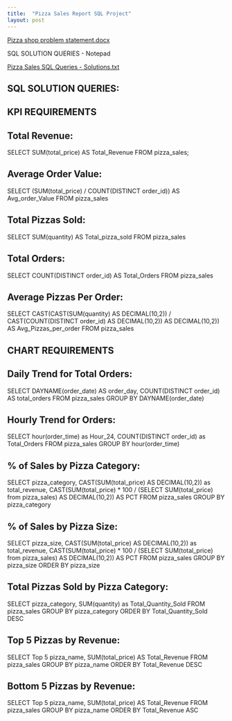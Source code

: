 ```yaml
---
title:  "Pizza Sales Report SQL Project"
layout: post
---
```


[Pizza shop problem statement.docx](https://github.com/Mugisha112/Mugisha112.github.io/files/12658587/Pizza.shop.problem.statement.docx)

SQL SOLUTION QUERIES - Notepad

[Pizza Sales SQL Queries - Solutions.txt](https://github.com/Mugisha112/Mugisha112.github.io/files/12658600/Pizza.Sales.SQL.Queries.-.Solutions.txt)

## SQL SOLUTION QUERIES:

## KPI REQUIREMENTS

## Total Revenue:

SELECT SUM(total_price) AS Total_Revenue FROM pizza_sales;

## Average Order Value:
   
SELECT (SUM(total_price) / COUNT(DISTINCT order_id)) AS Avg_order_Value FROM pizza_sales

## Total Pizzas Sold:
   
SELECT SUM(quantity) AS Total_pizza_sold FROM pizza_sales

## Total Orders:
   
SELECT COUNT(DISTINCT order_id) AS Total_Orders FROM pizza_sales

## Average Pizzas Per Order:
   
SELECT CAST(CAST(SUM(quantity) AS DECIMAL(10,2)) / CAST(COUNT(DISTINCT order_id) AS DECIMAL(10,2)) AS DECIMAL(10,2)) AS Avg_Pizzas_per_order FROM pizza_sales

## CHART REQUIREMENTS

## Daily Trend for Total Orders:
   
SELECT DAYNAME(order_date) AS order_day, COUNT(DISTINCT order_id) AS total_orders FROM pizza_sales GROUP BY DAYNAME(order_date)

## Hourly Trend for Orders:
   
SELECT hour(order_time) as Hour_24, COUNT(DISTINCT order_id) as Total_Orders FROM pizza_sales GROUP BY hour(order_time)

## % of Sales by Pizza Category:
   
SELECT pizza_category, CAST(SUM(total_price) AS DECIMAL(10,2)) as total_revenue, CAST(SUM(total_price) * 100 / (SELECT SUM(total_price) from pizza_sales) AS DECIMAL(10,2)) AS PCT FROM pizza_sales GROUP BY pizza_category

## % of Sales by Pizza Size:

SELECT pizza_size, CAST(SUM(total_price) AS DECIMAL(10,2)) as total_revenue, CAST(SUM(total_price) * 100 / (SELECT SUM(total_price) from pizza_sales) AS DECIMAL(10,2)) AS PCT FROM pizza_sales GROUP BY pizza_size ORDER BY pizza_size

## Total Pizzas Sold by Pizza Category:

SELECT pizza_category, SUM(quantity) as Total_Quantity_Sold FROM pizza_sales  GROUP BY pizza_category ORDER BY Total_Quantity_Sold DESC

## Top 5 Pizzas by Revenue:

SELECT Top 5 pizza_name, SUM(total_price) AS Total_Revenue FROM pizza_sales GROUP BY pizza_name ORDER BY Total_Revenue DESC

## Bottom 5 Pizzas by Revenue:

SELECT Top 5 pizza_name, SUM(total_price) AS Total_Revenue FROM pizza_sales GROUP BY pizza_name ORDER BY Total_Revenue ASC
